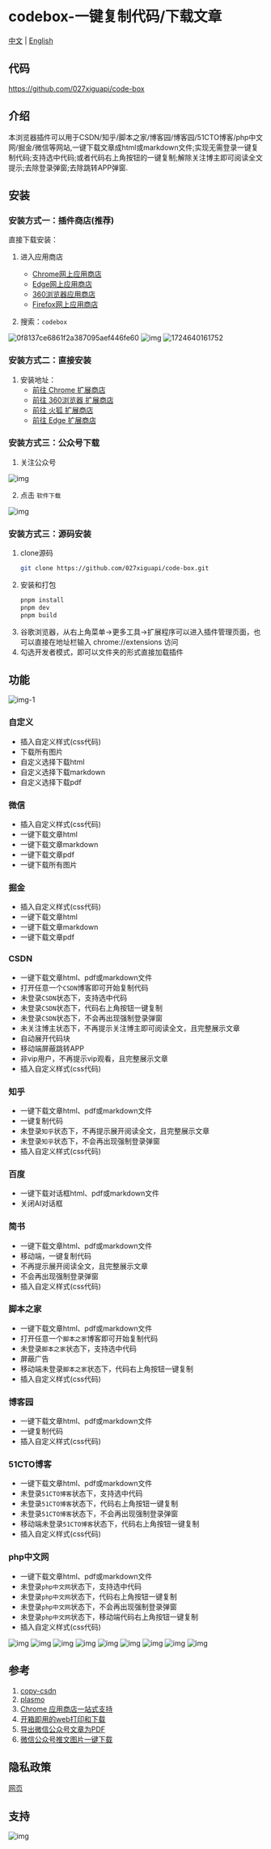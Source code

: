 # codebox-一键复制代码/下载文章

[中文](README.md) | [English](README_EN.md)

## 代码

https://github.com/027xiguapi/code-box

## 介绍

本浏览器插件可以用于CSDN/知乎/脚本之家/博客园/博客园/51CTO博客/php中文网/掘金/微信等网站,一键下载文章成html或markdown文件;实现无需登录一键复制代码;支持选中代码;或者代码右上角按钮的一键复制;解除关注博主即可阅读全文提示;去除登录弹窗;去除跳转APP弹窗.

## 安装

### 安装方式一：插件商店(推荐)

直接下载安装：
1. 进入应用商店
   - [Chrome网上应用商店](https://chrome.google.com/webstore/category/extensions?hl=zh-CN)
   - [Edge网上应用商店](https://microsoftedge.microsoft.com/addons/Microsoft-Edge-Extensions-Home?hl=zh-CN)
   - [360浏览器应用商店](https://ext.se.360.cn/#/extension-detail?id=acnnhjllgegbndgknlliobjlekgilbdf)
   - [Firefox网上应用商店](https://addons.mozilla.org/zh-CN/firefox/)
   
2. 搜索：`codebox`

![0f8137ce6861f2a387095aef446fe60](https://raw.githubusercontent.com/027xiguapi/code-box/main/public/webstore/0f8137ce6861f2a387095aef446fe60.png)
![img](https://raw.githubusercontent.com/027xiguapi/code-box/main/public/webstore/img.png)
![1724640161752](https://raw.githubusercontent.com/027xiguapi/code-box/main/public/webstore/1724640161752.jpg)

### 安装方式二：直接安装

1. 安装地址： 
   - [前往 Chrome 扩展商店](https://chrome.google.com/webstore/detail/acnnhjllgegbndgknlliobjlekgilbdf)
   - [前往 360浏览器 扩展商店](https://ext.se.360.cn/#/extension-detail?id=acnnhjllgegbndgknlliobjlekgilbdf)
   - [前往 火狐 扩展商店](https://addons.mozilla.org/zh-CN/firefox/addon/code-box/)
   - [前往 Edge 扩展商店](https://microsoftedge.microsoft.com/addons/detail/code-box/cfpdbfmncaampihkmejogihjkenkonbn)

### 安装方式三：公众号下载
1. 关注公众号

![img](https://raw.githubusercontent.com/027xiguapi/code-box/main/public/wx/qrcode_wx.jpg)

2. 点击 `软件下载`

![img](https://raw.githubusercontent.com/027xiguapi/code-box/main/public/wx/download.jpg)

### 安装方式三：源码安装

1. clone源码
   ```sh
   git clone https://github.com/027xiguapi/code-box.git
   ```
2. 安装和打包
   ```sh
   pnpm install
   pnpm dev
   pnpm build
   ```
3. 谷歌浏览器，从右上角菜单->更多工具->扩展程序可以进入插件管理页面，也可以直接在地址栏输入 chrome://extensions 访问
4. 勾选开发者模式，即可以文件夹的形式直接加载插件




## 功能

![img-1](https://raw.githubusercontent.com/027xiguapi/code-box/main/public/config.jpg)

### 自定义

- 插入自定义样式(css代码)
- 下载所有图片
- 自定义选择下载html
- 自定义选择下载markdown
- 自定义选择下载pdf


### 微信
- 插入自定义样式(css代码)
- 一键下载文章html
- 一键下载文章markdown
- 一键下载文章pdf
- 一键下载所有图片

### 掘金
- 插入自定义样式(css代码)
- 一键下载文章html
- 一键下载文章markdown
- 一键下载文章pdf

### CSDN

- 一键下载文章html、pdf或markdown文件
- 打开任意一个`CSDN`博客即可开始复制代码
- 未登录`CSDN`状态下，支持选中代码
- 未登录`CSDN`状态下，代码右上角按钮一键复制
- 未登录`CSDN`状态下，不会再出现强制登录弹窗
- 未关注博主状态下，不再提示关注博主即可阅读全文，且完整展示文章
- 自动展开代码块
- 移动端屏蔽跳转APP
- 非vip用户，不再提示vip观看，且完整展示文章
- 插入自定义样式(css代码)

### 知乎

- 一键下载文章html、pdf或markdown文件
- 一键复制代码
- 未登录`知乎`状态下，不再提示展开阅读全文，且完整展示文章
- 未登录`知乎`状态下，不会再出现强制登录弹窗
- 插入自定义样式(css代码)

### 百度

- 一键下载对话框html、pdf或markdown文件
-  关闭AI对话框

### 简书

- 一键下载文章html、pdf或markdown文件
- 移动端，一键复制代码
- 不再提示展开阅读全文，且完整展示文章
- 不会再出现强制登录弹窗
- 插入自定义样式(css代码)

### 脚本之家

- 一键下载文章html、pdf或markdown文件
- 打开任意一个`脚本之家`博客即可开始复制代码
- 未登录`脚本之家`状态下，支持选中代码
- 屏蔽广告
- 移动端未登录`脚本之家`状态下，代码右上角按钮一键复制
- 插入自定义样式(css代码)

### 博客园

- 一键下载文章html、pdf或markdown文件
-  一键复制代码
- 插入自定义样式(css代码)

### 51CTO博客

- 一键下载文章html、pdf或markdown文件
- 未登录`51CTO博客`状态下，支持选中代码
- 未登录`51CTO博客`状态下，代码右上角按钮一键复制
- 未登录`51CTO博客`状态下，不会再出现强制登录弹窗
- 移动端未登录`51CTO博客`状态下，代码右上角按钮一键复制
- 插入自定义样式(css代码)

### php中文网

- 一键下载文章html、pdf或markdown文件
- 未登录`php中文网`状态下，支持选中代码
- 未登录`php中文网`状态下，代码右上角按钮一键复制
- 未登录`php中文网`状态下，不会再出现强制登录弹窗
- 未登录`php中文网`状态下，移动端代码右上角按钮一键复制
- 插入自定义样式(css代码)

![img](https://raw.githubusercontent.com/027xiguapi/code-box/main/public/8.png)
![img](https://raw.githubusercontent.com/027xiguapi/code-box/main/public/1.jpg)
![img](https://raw.githubusercontent.com/027xiguapi/code-box/main/public/2.png)
![img](https://raw.githubusercontent.com/027xiguapi/code-box/main/public/3.jpg)
![img](https://raw.githubusercontent.com/027xiguapi/code-box/main/public/4.jpg)
![img](https://raw.githubusercontent.com/027xiguapi/code-box/main/public/5.jpg)
![img](https://raw.githubusercontent.com/027xiguapi/code-box/main/public/6.jpg)
![img](https://raw.githubusercontent.com/027xiguapi/code-box/main/public/7.jpg)
![img](https://raw.githubusercontent.com/027xiguapi/code-box/main/public/1723096379951.jpg)


## 参考

1. [copy-csdn](https://github.com/openHacking/copy-csdn)
2. [plasmo](https://github.com/PlasmoHQ/plasmo)
3. [Chrome 应用商店一站式支持](https://support.google.com/chrome_webstore/contact/one_stop_support)
4. [开箱即用的web打印和下载](https://juejin.cn/post/7412672713376497727)
5. [导出微信公众号文章为PDF](https://greasyfork.org/en/scripts/510683-%E5%AF%BC%E5%87%BA%E5%BE%AE%E4%BF%A1%E5%85%AC%E4%BC%97%E5%8F%B7%E6%96%87%E7%AB%A0%E4%B8%BApdf/code)
6. [微信公众号推文图片一键下载](https://greasyfork.org/zh-CN/scripts/40583-%E5%BE%AE%E4%BF%A1%E5%85%AC%E4%BC%97%E5%8F%B7%E6%8E%A8%E6%96%87%E5%9B%BE%E7%89%87%E4%B8%80%E9%94%AE%E4%B8%8B%E8%BD%BD/code)

## 隐私政策

[网页](https://027xiguapi.github.io/code-box/privacy-policy.html)

## 支持

![img](https://raw.githubusercontent.com/027xiguapi/code-box/main/public/wx/qrcode_wx.jpg)
